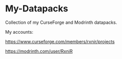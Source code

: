# My-Datapacks
Collection of my CurseForge and Modrinth datapacks.

My accounts: 

https://www.curseforge.com/members/rxnir/projects

https://modrinth.com/user/RxniR
